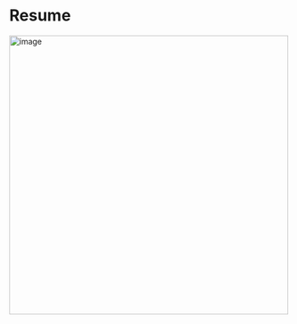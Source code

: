 # Resume
<img width="500" alt="image" src="https://github.com/user-attachments/assets/64d9c0cb-a70c-4ab2-99f8-55907159bb51" />



